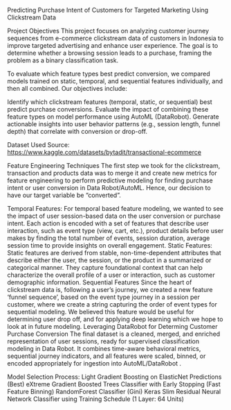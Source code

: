 Predicting Purchase Intent of Customers for Targeted Marketing Using Clickstream Data

Project Objectives
This project focuses on analyzing customer journey sequences from e-commerce clickstream data of customers in Indonesia to improve targeted advertising and enhance user experience. The goal is to determine whether a browsing session leads to a purchase, framing the problem as a binary classification task.

To evaluate which feature types best predict conversion, we compared models trained on static, temporal, and sequential features individually, and then all combined. Our objectives include:

Identify which clickstream features (temporal, static, or sequential) best predict purchase conversions.
Evaluate the impact of combining these feature types on model performance using AutoML (DataRobot).
Generate actionable insights into user behavior patterns (e.g., session length, funnel depth) that correlate with conversion or drop-off.

Dataset Used Source: https://www.kaggle.com/datasets/bytadit/transactional-ecommerce

Feature Engineering Techniques
The first step we took for the clickstream, transaction and products data was to merge it and create new metrics for feature engineering to perform predictive modeling for finding purchase intent or user conversion in Data Robot/AutoML. Hence, our decision to have our target variable be “converted”.

Temporal Features: For temporal based feature modeling, we wanted to see the impact of user session-based data on the user conversion or purchase intent. Each action is encoded with a set of features that describe user interaction, such as event type (view, cart, etc.), product details before user makes by finding the total number of events, session duration, average session time to provide insights on overall engagement.
Static Features: Static features are derived from stable, non-time-dependent attributes that describe either the user, the session, or the product in a summarized or categorical manner. They capture foundational context that can help characterize the overall profile of a user or interaction, such as customer demographic information.
Sequential Features Since the heart of clickstream data is, following a user’s journey, we created a new feature ‘funnel sequence’, based on the event type journey in a session per customer, where we create a string capturing the order of event types for sequential modeling. We believed this feature would be useful for determining user drop off, and for applying deep learning which we hope to look at in future modeling.
Leveraging DataRobot for Determing Customer Purchase Conversion
The final dataset is a cleaned, merged, and enriched representation of user sessions, ready for supervised classification modeling in Data Robot. It combines time-aware behavioral metrics, sequential journey indicators, and all features were scaled, binned, or encoded appropriately for ingestion into AutoML/DataRobot .

Model Selection Process:
Light Gradient Boosting on ElasticNet Predictions (Best)
eXtreme Gradient Boosted Trees Classifier with Early Stopping (Fast Feature Binning)
RandomForest Classifier (Gini)
Keras Slim Residual Neural Network Classifier using Training Schedule (1 Layer: 64 Units)
